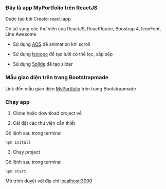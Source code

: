### Đây là app MyPortfolio trên ReactJS

Được tạo bởi Create-react-app

Có sử sụng các thư viện của ReactJS, ReactRouter, Boostrap 4, IconFont, Line Awesome

-   Sử dụng [AOS](https://github.com/michalsnik/aos) để animation khi scroll

-   Sử dụng [Isotope](https://github.com/metafizzy/isotope) để tạo lưới có thể lọc, sắp xếp

-   Sử dụng [Splide](https://splidejs.com) để tạo slider

### Mẫu giao diện trên trang Bootstrapmade

Link đến mẫu giao diện [MyPortfolio](https://bootstrapmade.com/myportfolio-bootstrap-portfolio-website-template/) trên trang Bootstrapmade

### Chạy app

1. Clone hoặc download project về

2. Cài đặt các thư viện cần thiết

Gõ lệnh sau trong terminal

    npm install

3. Chạy project

Gõ lệnh sau trong terminal

    npm start

Mở trình duyệt với địa chỉ [localhost:3000](http://localhost:3000)
